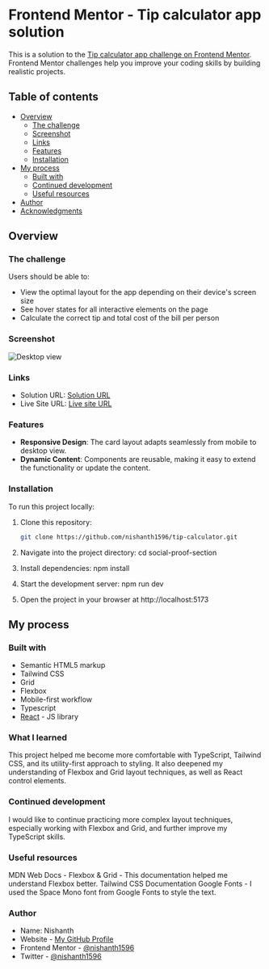 # Frontend Mentor - Tip calculator app solution

This is a solution to the [Tip calculator app challenge on Frontend Mentor](https://www.frontendmentor.io/challenges/tip-calculator-app-ugJNGbJUX). Frontend Mentor challenges help you improve your coding skills by building realistic projects.

## Table of contents

- [Overview](#overview)
  - [The challenge](#the-challenge)
  - [Screenshot](#screenshot)
  - [Links](#links)
  - [Features](#Features)
  - [Installation](#Installation)
- [My process](#my-process)
  - [Built with](#built-with)
  - [Continued development](#continued-development)
  - [Useful resources](#useful-resources)
- [Author](#author)
- [Acknowledgments](#acknowledgments)

## Overview

### The challenge

Users should be able to:

- View the optimal layout for the app depending on their device's screen size
- See hover states for all interactive elements on the page
- Calculate the correct tip and total cost of the bill per person

### Screenshot

![Desktop view](./screenshot.png)

### Links

- Solution URL: [Solution URL](https://github.com/nishanth1596/interactive-rating-component)
- Live Site URL: [Live site URL]()

### Features

- **Responsive Design**: The card layout adapts seamlessly from mobile to desktop view.
- **Dynamic Content**: Components are reusable, making it easy to extend the functionality or update the content.

### Installation

To run this project locally:

1. Clone this repository:

   ```bash
   git clone https://github.com/nishanth1596/tip-calculator.git
   ```

2. Navigate into the project directory:
   cd social-proof-section

3. Install dependencies:
   npm install

4. Start the development server:
   npm run dev

5. Open the project in your browser at http://localhost:5173

## My process

### Built with

- Semantic HTML5 markup
- Tailwind CSS
- Grid
- Flexbox
- Mobile-first workflow
- Typescript
- [React](https://reactjs.org/) - JS library

### What I learned

This project helped me become more comfortable with TypeScript, Tailwind CSS, and its utility-first approach to styling. It also deepened my understanding of Flexbox and Grid layout techniques, as well as React control elements.

### Continued development

I would like to continue practicing more complex layout techniques, especially working with Flexbox and Grid, and further improve my TypeScript skills.

### Useful resources

MDN Web Docs - Flexbox & Grid - This documentation helped me understand Flexbox better.
Tailwind CSS Documentation
Google Fonts - I used the Space Mono font from Google Fonts to style the text.

### Author

- Name: Nishanth
- Website - [My GitHub Profile](https://github.com/nishanth1596)
- Frontend Mentor - [@nishanth1596](https://www.frontendmentor.io/profile/nishanth1596)
- Twitter - [@nishanth1596](https://x.com/nishanth1596)
